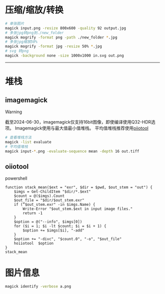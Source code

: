 # 压缩/缩放/转换
```sh
# 单张图片
magick input.png -resize 800x600 -quality 92 output.jpg
# 多张jpg转png到./new_folder
magick mogrify -format png -path ./new_folder *.jpg 
# 多张jpg缩放50%
magick mogrify -format jpg -resize 50% *.jpg
# svg 转png
magick -background none -size 1000x1000 in.svg out.png
```

---
# 堆栈
## imagemagick
> [!WARNING]  
> 截至2024-06-30，imagemagick仅支持16bit图像，即使编译使用Q32-HDR选项。
> Imagemagick使用与最大值最小值堆栈。
> 平均值堆栈推荐使用[oiiotool](#oiiotool)
```sh
# 查看堆栈方法
magick -list evaluate
# 平均值堆栈
magick input-*.png -evaluate-sequence mean -depth 16 out.tiff 
```
## oiiotool
powershell
```pwsh
function stack_mean($ext = "exr", $dir = $pwd, $out_stem = "out") {
    $imgs = Get-ChildItem "$dir/*.$ext"
    $count = @($imgs).Count
    $out_file = "$dir/$out_stem.exr"
    if (“$out_stem.exr" -in $imgs.Name) {
        Write-Error "$out_stem.$ext in input image files."
        return -1
    }
    $option = @("--info", $imgs[0])
    for ($i = 1; $i -lt $count; $i = $i + 1) {
        $option += $imgs[$i], "-add"
    }
    $option += "-divc", "$count.0", "-o", "$out_file"
    hoiiotool  $option
}
stack_mean
```

# 图片信息
```sh
magick identify -verbose a.png
```